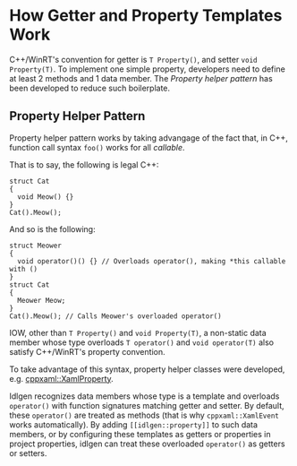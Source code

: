 # How Getter and Property Templates Work

C++/WinRT's convention for getter is `T Property()`, and setter `void Property(T)`. To implement one simple property, developers need to define at least 2 methods and 1 data member. The _Property helper pattern_ has been developed to reduce such boilerplate.

## Property Helper Pattern

Property helper pattern works by taking advangage of the fact that, in C++, function call syntax `foo()` works for all _callable_. 

That is to say, the following is legal C++:
```
struct Cat
{
  void Meow() {}
}
Cat().Meow();
```
And so is the following:
```
struct Meower
{
  void operator()() {} // Overloads operator(), making *this callable with ()
}
struct Cat
{
  Meower Meow;
}
Cat().Meow(); // Calls Meower's overloaded operator()
```

IOW, other than `T Property()` and `void Property(T)`, a non-static data member whose type overloads `T operator()` and `void operator(T)` also satisfy C++/WinRT's property convention.

To take advantage of this syntax, property helper classes were developed, e.g. [cppxaml::XamlProperty](https://github.com/asklar/xaml-islands/blob/main/inc/cppxaml/XamlProperty.h).

Idlgen recognizes data members whose type is a template and overloads `operator()` with function signatures matching getter and setter. By default, these `operator()` are treated as methods (that is why `cppxaml::XamlEvent` works automatically). By adding `[[idlgen::property]]` to such data members, or by configuring these templates as getters or properties in project properties, idlgen can treat these overloaded `operator()` as getters or setters.
